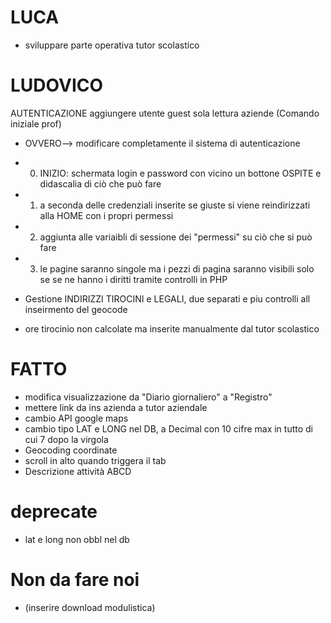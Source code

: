 # LUCA
- sviluppare parte operativa tutor scolastico

# LUDOVICO
AUTENTICAZIONE
aggiungere utente guest sola lettura aziende (Comando iniziale prof)
- OVVERO--> modificare completamente il sistema di autenticazione
- 0) INIZIO: schermata login e password con vicino un bottone OSPITE e didascalia di ciò che può fare
- 1) a seconda delle credenziali inserite se giuste si viene reindirizzati alla HOME con i propri permessi
- 2) aggiunta alle variaibli di sessione dei "permessi" su ciò che si può fare
- 3) le pagine saranno singole ma i pezzi di pagina saranno visibili solo se se ne hanno i diritti tramite controlli in PHP

- Gestione INDIRIZZI TIROCINI e LEGALI, due separati e piu controlli all inseirmento del geocode
- ore tirocinio non calcolate ma inserite manualmente dal tutor scolastico


# FATTO
- modifica visualizzazione da "Diario giornaliero" a "Registro"
- mettere link da ins azienda a tutor aziendale
- cambio API google maps
- cambio tipo LAT e LONG nel DB, a Decimal con 10 cifre max in tutto di cui 7 dopo la virgola
- Geocoding coordinate
- scroll in alto quando triggera il tab 
- Descrizione attività ABCD

# deprecate
- lat e long non obbl nel db 


# Non da fare noi
- (inserire download modulistica)